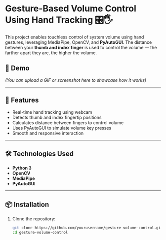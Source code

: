 # Gesture-Based Volume Control Using Hand Tracking 🎛️🖐️

This project enables touchless control of system volume using hand gestures, leveraging MediaPipe, OpenCV, and **PyAutoGUI**. The distance between your **thumb and index finger** is used to control the volume — the farther apart they are, the higher the volume.

## 📸 Demo
*(You can upload a GIF or screenshot here to showcase how it works)*

---

## 🚀 Features
- Real-time hand tracking using webcam
- Detects thumb and index fingertip positions
- Calculates distance between fingers to control volume
- Uses PyAutoGUI to simulate volume key presses
- Smooth and responsive interaction

---

## 🛠️ Technologies Used
- **Python 3**
- **OpenCV**
- **MediaPipe**
- **PyAutoGUI**

---

## 📦 Installation

1. Clone the repository:
   ```bash
   git clone https://github.com/yourusername/gesture-volume-control.git
   cd gesture-volume-control
